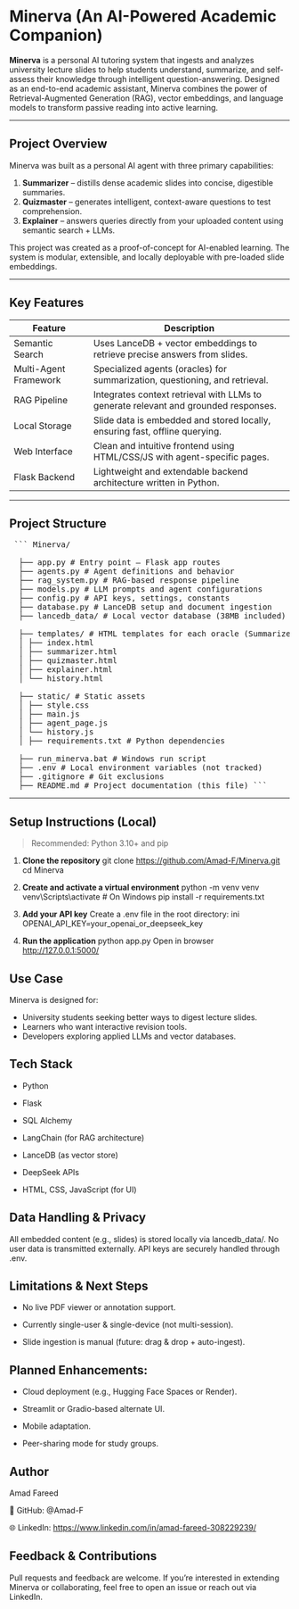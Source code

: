 # Minerva (An AI-Powered Academic Companion)

**Minerva** is a personal AI tutoring system that ingests and analyzes university lecture slides to help students understand, summarize, and self-assess their knowledge through intelligent question-answering. Designed as an end-to-end academic assistant, Minerva combines the power of Retrieval-Augmented Generation (RAG), vector embeddings, and language models to transform passive reading into active learning.

---

## Project Overview

Minerva was built as a personal AI agent with three primary capabilities:

1. **Summarizer** – distills dense academic slides into concise, digestible summaries.
2. **Quizmaster** – generates intelligent, context-aware questions to test comprehension.
3. **Explainer** – answers queries directly from your uploaded content using semantic search + LLMs.

This project was created as a proof-of-concept for AI-enabled learning. The system is modular, extensible, and locally deployable with pre-loaded slide embeddings.

---

## Key Features

| Feature        | Description                                                                 |
|----------------|-----------------------------------------------------------------------------|
| Semantic Search | Uses LanceDB + vector embeddings to retrieve precise answers from slides. |
| Multi-Agent Framework | Specialized agents (oracles) for summarization, questioning, and retrieval. |
| RAG Pipeline | Integrates context retrieval with LLMs to generate relevant and grounded responses. |
| Local Storage | Slide data is embedded and stored locally, ensuring fast, offline querying. |
| Web Interface | Clean and intuitive frontend using HTML/CSS/JS with agent-specific pages. |
| Flask Backend | Lightweight and extendable backend architecture written in Python.        |

---

## Project Structure

<pre> ``` Minerva/ 
  
  ├── app.py # Entry point – Flask app routes 
  ├── agents.py # Agent definitions and behavior 
  ├── rag_system.py # RAG-based response pipeline 
  ├── models.py # LLM prompts and agent configurations 
  ├── config.py # API keys, settings, constants 
  ├── database.py # LanceDB setup and document ingestion 
  ├── lancedb_data/ # Local vector database (38MB included) 
  
  ├── templates/ # HTML templates for each oracle (Summarizer, Quizmaster, Explainer, etc.) 
  │ ├── index.html 
  │ ├── summarizer.html 
  │ ├── quizmaster.html 
  │ ├── explainer.html 
  │ └── history.html  
  
  ├── static/ # Static assets 
  │ ├── style.css 
  │ ├── main.js 
  │ ├── agent_page.js 
  │ └── history.js 
  │ ├── requirements.txt # Python dependencies 
  
  ├── run_minerva.bat # Windows run script 
  ├── .env # Local environment variables (not tracked) 
  ├── .gitignore # Git exclusions 
  ├── README.md # Project documentation (this file) ``` </pre>

---

##  Setup Instructions (Local)

> Recommended: Python 3.10+ and pip

1. **Clone the repository**
git clone https://github.com/Amad-F/Minerva.git
cd Minerva

2. **Create and activate a virtual environment**
python -m venv venv
venv\Scripts\activate  # On Windows
pip install -r requirements.txt

3. **Add your API key**
Create a .env file in the root directory:
ini
OPENAI_API_KEY=your_openai_or_deepseek_key

4. **Run the application**
python app.py
Open in browser
http://127.0.0.1:5000/

## Use Case
Minerva is designed for:

- University students seeking better ways to digest lecture slides.
- Learners who want interactive revision tools.
- Developers exploring applied LLMs and vector databases.


## Tech Stack

- Python

- Flask

- SQL Alchemy

- LangChain (for RAG architecture)

- LanceDB (as vector store)

- DeepSeek APIs

- HTML, CSS, JavaScript (for UI)

## Data Handling & Privacy
All embedded content (e.g., slides) is stored locally via lancedb_data/. No user data is transmitted externally. API keys are securely handled through .env.

## Limitations & Next Steps

- No live PDF viewer or annotation support.

- Currently single-user & single-device (not multi-session).

- Slide ingestion is manual (future: drag & drop + auto-ingest).

## Planned Enhancements:

- Cloud deployment (e.g., Hugging Face Spaces or Render).

- Streamlit or Gradio-based alternate UI.

- Mobile adaptation.

- Peer-sharing mode for study groups.


## Author

Amad Fareed

📌 GitHub: @Amad-F

🌐 LinkedIn: https://www.linkedin.com/in/amad-fareed-308229239/

## Feedback & Contributions
Pull requests and feedback are welcome. If you’re interested in extending Minerva or collaborating, feel free to open an issue or reach out via LinkedIn.

